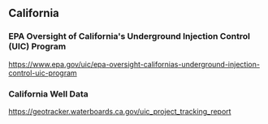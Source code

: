 ## California


### EPA Oversight of California's Underground Injection Control (UIC) Program

https://www.epa.gov/uic/epa-oversight-californias-underground-injection-control-uic-program

### California Well Data

https://geotracker.waterboards.ca.gov/uic_project_tracking_report

